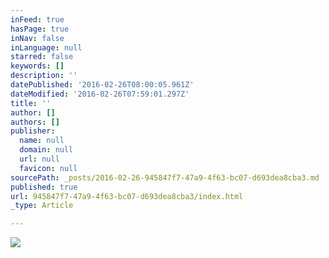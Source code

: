 ```yaml
---
inFeed: true
hasPage: true
inNav: false
inLanguage: null
starred: false
keywords: []
description: ''
datePublished: '2016-02-26T08:00:05.961Z'
dateModified: '2016-02-26T07:59:01.297Z'
title: ''
author: []
authors: []
publisher:
  name: null
  domain: null
  url: null
  favicon: null
sourcePath: _posts/2016-02-26-945847f7-47a9-4f63-bc07-d693dea8cba3.md
published: true
url: 945847f7-47a9-4f63-bc07-d693dea8cba3/index.html
_type: Article

---
```

![](https://the-grid-user-content.s3-us-west-2.amazonaws.com/7dc1b2cc-a4c0-43ad-a26f-3d3d483739a3.png)